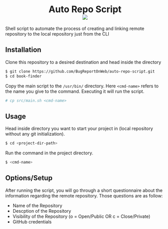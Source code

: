 <h1 id="header" align="center">
    Auto Repo Script
    <div id="badge">
        <img id="last-commit" src="https://img.shields.io/github/last-commit/BugReportOnWeb/auto-repo-script" />
    </div>
</h1>

Shell script to automate the process of creating and linking remote repository to the local repository just from the CLI

## Installation
Clone this repository to a desired destination and head inside the directory
```bash
$ git clone https://github.com/BugReportOnWeb/auto-repo-script.git
$ cd book-finder
```

Copy the main script to the `/usr/bin/` directory. Here `<cmd-name>` refers to the name you give to the command. Executing it will run the script.
```bash
# cp src/main.sh <cmd-name>
```

## Usage
Head inside directory you want to start your project in (local repository without any git initialization).
```bash
$ cd <project-dir-path>
```

Run the command in the project directory.
```bash
$ <cmd-name>
```

## Options/Setup
After running the script, you will go through a short questionnaire about the information regarding the remote repository. Those questions are as follow:
- Name of the Repository
- Descption of the Repository
- Visibility of the Repository (o = Open/Public OR c = Close/Private)
- GitHub credentials

